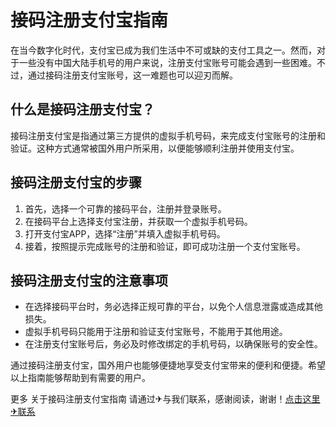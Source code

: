 # 接码注册支付宝指南

在当今数字化时代，支付宝已成为我们生活中不可或缺的支付工具之一。然而，对于一些没有中国大陆手机号的用户来说，注册支付宝账号可能会遇到一些困难。不过，通过接码注册支付宝账号，这一难题也可以迎刃而解。

## 什么是接码注册支付宝？

接码注册支付宝是指通过第三方提供的虚拟手机号码，来完成支付宝账号的注册和验证。这种方式通常被国外用户所采用，以便能够顺利注册并使用支付宝。

## 接码注册支付宝的步骤

1. 首先，选择一个可靠的接码平台，注册并登录账号。
2. 在接码平台上选择支付宝注册，并获取一个虚拟手机号码。
3. 打开支付宝APP，选择“注册”并填入虚拟手机号码。
4. 接着，按照提示完成账号的注册和验证，即可成功注册一个支付宝账号。

## 接码注册支付宝的注意事项

- 在选择接码平台时，务必选择正规可靠的平台，以免个人信息泄露或造成其他损失。
- 虚拟手机号码只能用于注册和验证支付宝账号，不能用于其他用途。
- 在注册支付宝账号后，务必及时修改绑定的手机号码，以确保账号的安全性。

通过接码注册支付宝，国外用户也能够便捷地享受支付宝带来的便利和便捷。希望以上指南能够帮助到有需要的用户。

更多 关于接码注册支付宝指南 请通过✈与我们联系，感谢阅读，谢谢！[点击这里✈联系](https://t.me/LM999bot)